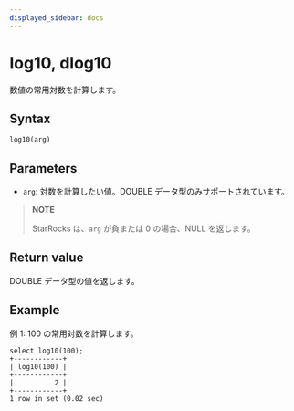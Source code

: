 ```yaml
---
displayed_sidebar: docs
---
```


# log10, dlog10

数値の常用対数を計算します。

## Syntax

```SQL
log10(arg)
```

## Parameters

- `arg`: 対数を計算したい値。DOUBLE データ型のみサポートされています。

> **NOTE**
>
> StarRocks は、`arg` が負または 0 の場合、NULL を返します。

## Return value

DOUBLE データ型の値を返します。

## Example

例 1: 100 の常用対数を計算します。

```Plain
select log10(100);
+------------+
| log10(100) |
+------------+
|          2 |
+------------+
1 row in set (0.02 sec)
```